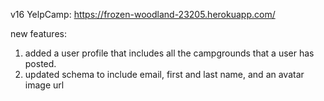 
v16 YelpCamp: https://frozen-woodland-23205.herokuapp.com/

new features: 

1) added a user profile that includes all the campgrounds that a user has posted.
2) updated schema to include email, first and last name, and an avatar image url

